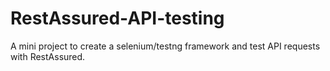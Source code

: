 # RestAssured-API-testing
A mini project to create a selenium/testng framework and test API requests with RestAssured.
